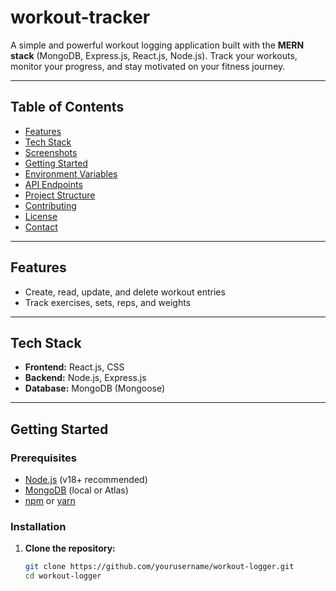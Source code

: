 # workout-tracker

A simple and powerful workout logging application built with the **MERN stack** (MongoDB, Express.js, React.js, Node.js). Track your workouts, monitor your progress, and stay motivated on your fitness journey.

---

## Table of Contents

- [Features](#features)
- [Tech Stack](#tech-stack)
- [Screenshots](#screenshots)
- [Getting Started](#getting-started)
- [Environment Variables](#environment-variables)
- [API Endpoints](#api-endpoints)
- [Project Structure](#project-structure)
- [Contributing](#contributing)
- [License](#license)
- [Contact](#contact)

---

## Features

- Create, read, update, and delete workout entries
- Track exercises, sets, reps, and weights

---

## Tech Stack

- **Frontend:** React.js, CSS
- **Backend:** Node.js, Express.js
- **Database:** MongoDB (Mongoose)

---

## Getting Started

### Prerequisites

- [Node.js](https://nodejs.org/) (v18+ recommended)
- [MongoDB](https://www.mongodb.com/) (local or Atlas)
- [npm](https://www.npmjs.com/) or [yarn](https://yarnpkg.com/)

### Installation

1. **Clone the repository:**

   ```bash
   git clone https://github.com/yourusername/workout-logger.git
   cd workout-logger
   ```
